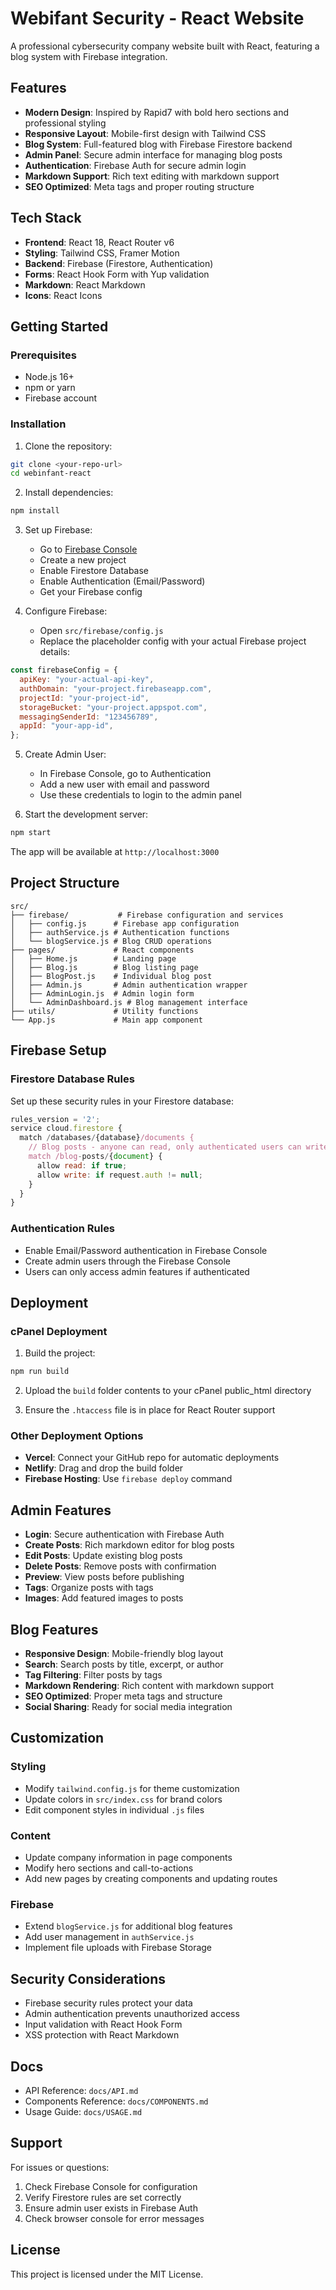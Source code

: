 # Webifant Security - React Website

A professional cybersecurity company website built with React, featuring a blog system with Firebase integration.

## Features

- **Modern Design**: Inspired by Rapid7 with bold hero sections and professional styling
- **Responsive Layout**: Mobile-first design with Tailwind CSS
- **Blog System**: Full-featured blog with Firebase Firestore backend
- **Admin Panel**: Secure admin interface for managing blog posts
- **Authentication**: Firebase Auth for secure admin login
- **Markdown Support**: Rich text editing with markdown support
- **SEO Optimized**: Meta tags and proper routing structure

## Tech Stack

- **Frontend**: React 18, React Router v6
- **Styling**: Tailwind CSS, Framer Motion
- **Backend**: Firebase (Firestore, Authentication)
- **Forms**: React Hook Form with Yup validation
- **Markdown**: React Markdown
- **Icons**: React Icons

## Getting Started

### Prerequisites

- Node.js 16+
- npm or yarn
- Firebase account

### Installation

1. Clone the repository:

```bash
git clone <your-repo-url>
cd webinfant-react
```

2. Install dependencies:

```bash
npm install
```

3. Set up Firebase:

   - Go to [Firebase Console](https://console.firebase.google.com/)
   - Create a new project
   - Enable Firestore Database
   - Enable Authentication (Email/Password)
   - Get your Firebase config

4. Configure Firebase:
   - Open `src/firebase/config.js`
   - Replace the placeholder config with your actual Firebase project details:

```javascript
const firebaseConfig = {
  apiKey: "your-actual-api-key",
  authDomain: "your-project.firebaseapp.com",
  projectId: "your-project-id",
  storageBucket: "your-project.appspot.com",
  messagingSenderId: "123456789",
  appId: "your-app-id",
};
```

5. Create Admin User:

   - In Firebase Console, go to Authentication
   - Add a new user with email and password
   - Use these credentials to login to the admin panel

6. Start the development server:

```bash
npm start
```

The app will be available at `http://localhost:3000`

## Project Structure

```
src/
├── firebase/           # Firebase configuration and services
│   ├── config.js      # Firebase app configuration
│   ├── authService.js # Authentication functions
│   └── blogService.js # Blog CRUD operations
├── pages/             # React components
│   ├── Home.js        # Landing page
│   ├── Blog.js        # Blog listing page
│   ├── BlogPost.js    # Individual blog post
│   ├── Admin.js       # Admin authentication wrapper
│   ├── AdminLogin.js  # Admin login form
│   └── AdminDashboard.js # Blog management interface
├── utils/             # Utility functions
└── App.js             # Main app component
```

## Firebase Setup

### Firestore Database Rules

Set up these security rules in your Firestore database:

```javascript
rules_version = '2';
service cloud.firestore {
  match /databases/{database}/documents {
    // Blog posts - anyone can read, only authenticated users can write
    match /blog-posts/{document} {
      allow read: if true;
      allow write: if request.auth != null;
    }
  }
}
```

### Authentication Rules

- Enable Email/Password authentication in Firebase Console
- Create admin users through the Firebase Console
- Users can only access admin features if authenticated

## Deployment

### cPanel Deployment

1. Build the project:

```bash
npm run build
```

2. Upload the `build` folder contents to your cPanel public_html directory

3. Ensure the `.htaccess` file is in place for React Router support

### Other Deployment Options

- **Vercel**: Connect your GitHub repo for automatic deployments
- **Netlify**: Drag and drop the build folder
- **Firebase Hosting**: Use `firebase deploy` command

## Admin Features

- **Login**: Secure authentication with Firebase Auth
- **Create Posts**: Rich markdown editor for blog posts
- **Edit Posts**: Update existing blog posts
- **Delete Posts**: Remove posts with confirmation
- **Preview**: View posts before publishing
- **Tags**: Organize posts with tags
- **Images**: Add featured images to posts

## Blog Features

- **Responsive Design**: Mobile-friendly blog layout
- **Search**: Search posts by title, excerpt, or author
- **Tag Filtering**: Filter posts by tags
- **Markdown Rendering**: Rich content with markdown support
- **SEO Optimized**: Proper meta tags and structure
- **Social Sharing**: Ready for social media integration

## Customization

### Styling

- Modify `tailwind.config.js` for theme customization
- Update colors in `src/index.css` for brand colors
- Edit component styles in individual `.js` files

### Content

- Update company information in page components
- Modify hero sections and call-to-actions
- Add new pages by creating components and updating routes

### Firebase

- Extend `blogService.js` for additional blog features
- Add user management in `authService.js`
- Implement file uploads with Firebase Storage

## Security Considerations

- Firebase security rules protect your data
- Admin authentication prevents unauthorized access
- Input validation with React Hook Form
- XSS protection with React Markdown

## Docs
- API Reference: `docs/API.md`
- Components Reference: `docs/COMPONENTS.md`
- Usage Guide: `docs/USAGE.md`

## Support

For issues or questions:

1. Check Firebase Console for configuration
2. Verify Firestore rules are set correctly
3. Ensure admin user exists in Firebase Auth
4. Check browser console for error messages

## License

This project is licensed under the MIT License.
